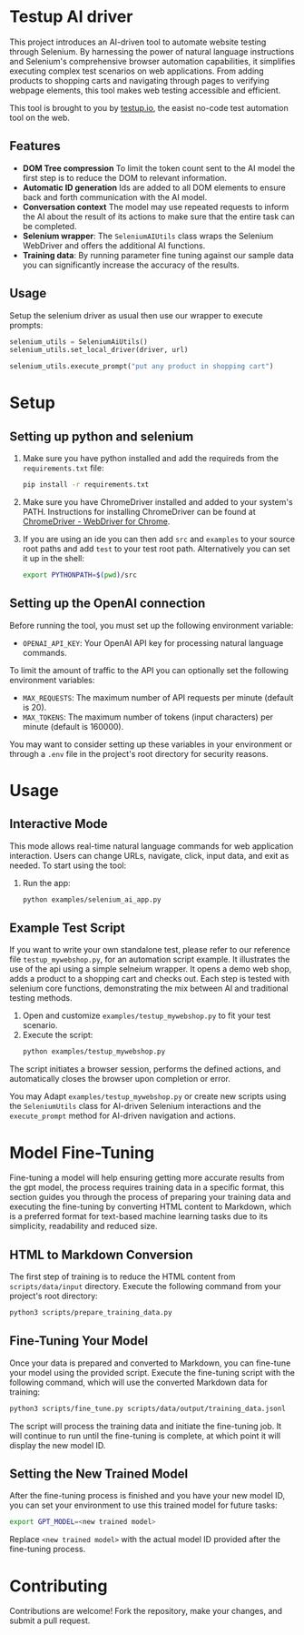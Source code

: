 
# Testup AI driver

This project introduces an AI-driven tool to automate website testing through Selenium. By harnessing the power of natural language instructions and Selenium's comprehensive browser automation capabilities, it simplifies executing complex test scenarios on web applications. From adding products to shopping carts and navigating through pages to verifying webpage elements, this tool makes web testing accessible and efficient.

This tool is brought to you by [testup.io](https://testup.io),
the easist no-code test automation tool on the web.

## Features

- **DOM Tree compression** To limit the token count sent to the AI model the first step is to reduce the DOM to relevant information.
- **Automatic ID generation** Ids are added to all DOM elements to ensure back and forth communication with the AI model.
- **Conversation context** The model may use repeated requests to inform the AI about the result of its actions to make sure that the entire task can be completed.
- **Selenium wrapper**: The `SeleniumAIUtils` class wraps the Selenium WebDriver and offers the additional AI functions.
- **Training data**: By running parameter fine tuning against our sample data you can significantly increase the accuracy of the results.

## Usage

Setup the selenium driver as usual then use our wrapper to execute prompts:

```python
selenium_utils = SeleniumAiUtils()
selenium_utils.set_local_driver(driver, url)

selenium_utils.execute_prompt("put any product in shopping cart")
```

# Setup

## Setting up python and selenium

1. Make sure you have python installed and add the requireds from the `requirements.txt` file:
   ```bash
   pip install -r requirements.txt
   ```

2. Make sure you have ChromeDriver installed and added to your system's PATH. Instructions for installing ChromeDriver can be found at [ChromeDriver - WebDriver for Chrome](https://sites.google.com/a/chromium.org/chromedriver/).


3.  If you are using an ide you can then add `src` and `examples` to your source root paths and add
`test` to your test root path. Alternatively you can set it up in the shell:

    ```bash
    export PYTHONPATH=$(pwd)/src
    ```

## Setting up the OpenAI connection

Before running the tool, you must set up the following environment variable:

- `OPENAI_API_KEY`: Your OpenAI API key for processing natural language commands.

To limit the amount of traffic to the API you can optionally set the following environment variables:

- `MAX_REQUESTS`: The maximum number of API requests per minute (default is 20).
- `MAX_TOKENS`: The maximum number of tokens (input characters) per minute (default is 160000).

You may want to consider setting up these variables in your environment or through a `.env` file in the project's root directory for security reasons.


# Usage

## Interactive Mode

This mode allows real-time natural language commands for web application interaction. Users can change URLs, navigate, click, input data, and exit as needed.
To start using the tool:

1. Run the app:
   ```bash
   python examples/selenium_ai_app.py
   ```

## Example Test Script

If you want to write your own standalone test, please refer to our reference file
`testup_mywebshop.py`,  for an automation script example. It illustrates the use of the api
using a simple selneium wrapper. It opens a demo web shop, adds a product to a shopping
cart and checks out. Each step is tested with selenium core functions, demonstrating the mix between
AI and traditional testing methods.

1. Open and customize `examples/testup_mywebshop.py` to fit your test scenario.
2. Execute the script:
   ```bash
   python examples/testup_mywebshop.py
   ```

The script initiates a browser session, performs the defined actions, and automatically closes the browser upon completion or error.

You may Adapt `examples/testup_mywebshop.py` or create new scripts using the `SeleniumUtils` class
for AI-driven Selenium interactions and the `execute_prompt` method for AI-driven navigation
and actions.


# Model Fine-Tuning
Fine-tuning a model will help ensuring getting more accurate results from the gpt model, the process requires training data in a specific format, this section guides you through the process of preparing your training data and executing the fine-tuning
by converting HTML content to Markdown, which is a preferred format for text-based machine learning tasks due to its simplicity, readability and reduced size.


## HTML to Markdown Conversion
The first step of training is to reduce the HTML content from `scripts/data/input` directory.  Execute the following command from your project's root directory:
```bash
python3 scripts/prepare_training_data.py
```
## Fine-Tuning Your Model
Once your data is prepared and converted to Markdown, you can fine-tune your model using the provided script. Execute the fine-tuning script with the following command, which will use the converted Markdown data for training:
   ```bash
  python3 scripts/fine_tune.py scripts/data/output/training_data.jsonl
  ```
The script will process the training data and initiate the fine-tuning job. It will continue to run until the fine-tuning is complete, at which point it will display the new model ID.

## Setting the New Trained Model
After the fine-tuning process is finished and you have your new model ID, you can set your environment to use this trained model for future tasks:
```bash
export GPT_MODEL=<new trained model>
```

Replace `<new trained model>` with the actual model ID provided after the fine-tuning process.

# Contributing
Contributions are welcome! Fork the repository, make your changes, and submit a pull request.

